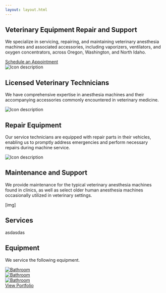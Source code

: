 ```yaml
---
layout: layout.html
---
```

<section class="c--hero section-row--first">
  <div class="container">
    <div class="c--hero__content grid__column">
      <h1 class="c--hero__title">Veterinary Equipment Repair and Support</h1>
      <p>We specialize in servicing, repairing, and maintaining veterinary anesthesia machines and associated accessories, including vaporizers, ventilators, and oxygen concentrators, across Oregon, Washington, and North Idaho.</p>
      <a href="/contact" class="button">Schedule an Appointment</a>
    </div>
    <div class="c--hero__image grid__column"></div>
  </div>
</section>

<section class="c--feature section-row">
  <div class="container">
    <div class="c--feature__content">
      <div class="c--feature__item grid__column">
        <img src="https://demo.voidcoders.com/htmldemo/medhelpV2/medhelp-center/assets/images/icon/ftr-icon1.png" alt="Icon description" class="c--feature__icon" />
        <h2>Licensed Veterinary Technicians</h2>
        <p>We have comprehensive expertise in anesthesia machines and their accompanying accessories commonly encountered in veterinary medicine.</p>
      </div>
      <div class="c--feature__item grid__column">
      <img src="https://demo.voidcoders.com/htmldemo/medhelpV2/medhelp-center/assets/images/icon/ftr-icon2.png" alt="Icon description" class="c--feature__icon" />
        <h2>Repair Equipment</h2>
        <p>Our service technicians are equipped with repair parts in their vehicles, enabling us to promptly address emergencies and perform necessary repairs during machine service.</p>
      </div>
      <div class="c--feature__item grid__column">
      <img src="https://demo.voidcoders.com/htmldemo/medhelpV2/medhelp-center/assets/images/icon/ftr-icon3.png" alt="Icon description" class="c--feature__icon" />
        <h2>Maintenance and Support</h2>
        <p>We provide maintenance for the typical veterinary anesthesia machines found in clinics, as well as select older human anesthesia machines occasionally utilized in veterinary settings.</p>
      </div>
    </div>
  </div>
</section>




<section class="c--services section-row">
  <div class="container">
    <div class="grid grid--2-column">
      <div class="grid__column grid__column-1">
      [img]
      </div>
      <div class="grid__column grid__column-2">
        <h2 class="c--portfolio__title">Services</h2>
        <p>asdasdas</p>
      </div>
    </div>
  </div>
</section>



<section class="c--portfolio section-row">
  <div class="container">
    <div class="eyebrow"></div>
    <h2 class="c--portfolio__title">Equipment</h2>
    <p>We service the following equipment.</p>
    <div class="grid grid--3-column photo-gallery">
      <div class="grid__column">
        <a href="/images/portfolio/fireplace/2.webp" data-fancybox="portfolio" data-caption="Fireplace">
          <img src="/images/portfolio/equipment-1.jpg" alt="Bathroom" width="" height="" />
        </a>
      </div>
      <div class="grid__column">
        <a href="/images/portfolio/fireplace/2.webp" data-fancybox="portfolio" data-caption="Fireplace">
          <img src="/images/portfolio/equipment-1.jpg" alt="Bathroom" width="" height="" />
        </a>
      </div>
      <div class="grid__column">
        <a href="/images/portfolio/fireplace/2.webp" data-fancybox="portfolio" data-caption="Fireplace">
          <img src="/images/portfolio/equipment-1.jpg" alt="Bathroom" width="" height="" />
        </a>
      </div>
    </div>
    <a href="/portfolio" class="link-arrow">View Portfolio</a>
  </div>
</section>








